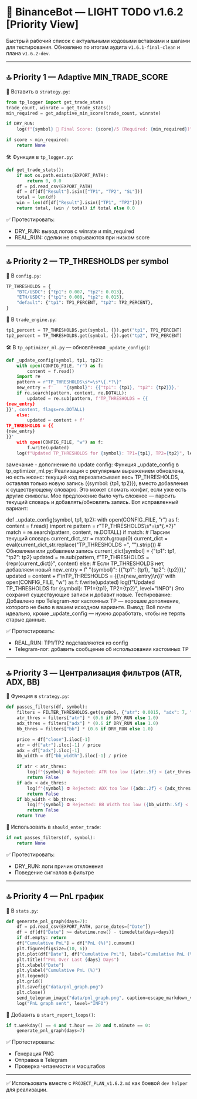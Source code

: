 # 📌 BinanceBot — LIGHT TODO v1.6.2 [Priority View]

Быстрый рабочий список с актуальными кодовыми вставками и шагами для тестирования.
Обновлено по итогам аудита `v1.6.1-final-clean` и плана `v1.6.2-dev`.

---

## 🔝 Priority 1 — Adaptive MIN_TRADE_SCORE

🔧 Вставить в `strategy.py`:

```python
from tp_logger import get_trade_stats
trade_count, winrate = get_trade_stats()
min_required = get_adaptive_min_score(trade_count, winrate)

if DRY_RUN:
    log(f"{symbol} 🔎 Final Score: {score}/5 (Required: {min_required})")

if score < min_required:
    return None
```

🛠 Функция в `tp_logger.py`:

```python
def get_trade_stats():
    if not os.path.exists(EXPORT_PATH):
        return 0, 0.0
    df = pd.read_csv(EXPORT_PATH)
    df = df[df["Result"].isin(["TP1", "TP2", "SL"])]
    total = len(df)
    win = len(df[df["Result"].isin(["TP1", "TP2"])])
    return total, (win / total) if total else 0.0
```

✅ Протестировать:

- DRY_RUN: вывод логов с winrate и min_required
- REAL_RUN: сделки не открываются при низком score

---

## 🔝 Priority 2 — TP_THRESHOLDS per symbol

🔧 В `config.py`:

```python
TP_THRESHOLDS = {
    "BTC/USDC": {"tp1": 0.007, "tp2": 0.013},
    "ETH/USDC": {"tp1": 0.008, "tp2": 0.015},
    "default": {"tp1": TP1_PERCENT, "tp2": TP2_PERCENT},
}
```

🔧 В `trade_engine.py`:

```python
tp1_percent = TP_THRESHOLDS.get(symbol, {}).get("tp1", TP1_PERCENT)
tp2_percent = TP_THRESHOLDS.get(symbol, {}).get("tp2", TP2_PERCENT)
```

🛠 В `tp_optimizer_ml.py` — обновлённая `_update_config()`:

```python
def _update_config(symbol, tp1, tp2):
    with open(CONFIG_FILE, "r") as f:
        content = f.read()
    import re
    pattern = r"TP_THRESHOLDS\s*=\s*\{.*?\}"
    new_entry = f'    "{symbol}": {{"tp1": {tp1}, "tp2": {tp2}}},'
    if re.search(pattern, content, re.DOTALL):
        updated = re.sub(pattern, f'TP_THRESHOLDS = {{
{new_entry}
}}', content, flags=re.DOTALL)
    else:
        updated = content + f'
TP_THRESHOLDS = {{
{new_entry}
}}'
    with open(CONFIG_FILE, "w") as f:
        f.write(updated)
    log(f"Updated TP_THRESHOLDS for {symbol}: TP1={tp1}, TP2={tp2}", level="INFO")
```

замечание - дополнение по update config:
Функция \_update_config в tp_optimizer_ml.py:
Реализация с регулярным выражением обновлена, но есть нюанс: текущий код перезаписывает весь TP_THRESHOLDS, оставляя только новую запись ({symbol: {tp1, tp2}}), вместо добавления к существующему словарю. Это может сломать конфиг, если уже есть другие символы. Мое предложение было чуть сложнее — парсить текущий словарь и добавлять/обновлять запись. Вот исправленный вариант:

def \_update_config(symbol, tp1, tp2):
with open(CONFIG_FILE, "r") as f:
content = f.read()
import re
pattern = r"TP_THRESHOLDS\s*=\s*\{.\*?\}"
match = re.search(pattern, content, re.DOTALL)
if match: # Парсим текущий словарь
current_dict_str = match.group(0)
current_dict = eval(current_dict_str.replace("TP_THRESHOLDS =", "").strip()) # Обновляем или добавляем запись
current_dict[symbol] = {"tp1": tp1, "tp2": tp2}
updated = re.sub(pattern, f"TP_THRESHOLDS = {repr(current_dict)}", content)
else: # Если TP_THRESHOLDS нет, добавляем новый
new_entry = f' "{symbol}": {{"tp1": {tp1}, "tp2": {tp2}}},'
updated = content + f'\nTP_THRESHOLDS = {{\n{new_entry}\n}}'
with open(CONFIG_FILE, "w") as f:
f.write(updated)
log(f"Updated TP_THRESHOLDS for {symbol}: TP1={tp1}, TP2={tp2}", level="INFO")
Это сохранит существующие записи и добавит новые.
Тестирование:
Добавлено про Telegram-лог кастомных TP — хорошее дополнение, которого не было в вашем исходном варианте.
Вывод: Всё почти идеально, кроме \_update_config — нужно доработать, чтобы не терять старые данные.

✅ Протестировать:

- REAL_RUN: TP1/TP2 подставляются из config
- Telegram-лог: добавить сообщение об использовании кастомных TP

---

## 🔝 Priority 3 — Централизация фильтров (ATR, ADX, BB)

🔧 Функция в `strategy.py`:

```python
def passes_filters(df, symbol):
    filters = FILTER_THRESHOLDS.get(symbol, {"atr": 0.0015, "adx": 7, "bb": 0.008})
    atr_thres = filters["atr"] * (0.6 if DRY_RUN else 1.0)
    adx_thres = filters["adx"] * (0.6 if DRY_RUN else 1.0)
    bb_thres = filters["bb"] * (0.6 if DRY_RUN else 1.0)

    price = df["close"].iloc[-1]
    atr = df["atr"].iloc[-1] / price
    adx = df["adx"].iloc[-1]
    bb_width = df["bb_width"].iloc[-1] / price

    if atr < atr_thres:
        log(f"{symbol} ⛔️ Rejected: ATR too low ({atr:.5f} < {atr_thres})")
        return False
    if adx < adx_thres:
        log(f"{symbol} ⛔️ Rejected: ADX too low ({adx:.2f} < {adx_thres})")
        return False
    if bb_width < bb_thres:
        log(f"{symbol} ⛔️ Rejected: BB Width too low ({bb_width:.5f} < {bb_thres})")
        return False
    return True
```

📌 Использовать в `should_enter_trade`:

```python
if not passes_filters(df, symbol):
    return None
```

✅ Протестировать:

- DRY_RUN: логи причин отклонения
- Поведение сигналов в фильтре

---

## 🔝 Priority 4 — PnL график

🔧 В `stats.py`:

```python
def generate_pnl_graph(days=7):
    df = pd.read_csv(EXPORT_PATH, parse_dates=["Date"])
    df = df[df["Date"] >= datetime.now() - timedelta(days=days)]
    if df.empty: return
    df["Cumulative PnL"] = df["PnL (%)"].cumsum()
    plt.figure(figsize=(10, 6))
    plt.plot(df["Date"], df["Cumulative PnL"], label="Cumulative PnL (%)")
    plt.title(f"PnL Over Last {days} Days")
    plt.xlabel("Date")
    plt.ylabel("Cumulative PnL (%)")
    plt.legend()
    plt.grid()
    plt.savefig("data/pnl_graph.png")
    plt.close()
    send_telegram_image("data/pnl_graph.png", caption=escape_markdown_v2(f"PnL Graph ({days}d)"))
    log("PnL graph sent", level="INFO")
```

📌 Добавить в `start_report_loops()`:

```python
if t.weekday() == 4 and t.hour == 20 and t.minute == 0:
    generate_pnl_graph(days=7)
```

✅ Протестировать:

- Генерация PNG
- Отправка в Telegram
- Проверка читаемости и масштабов

---

✅ Использовать вместе с `PROJECT_PLAN_v1.6.2.md` как боевой `dev helper` для реализации.
